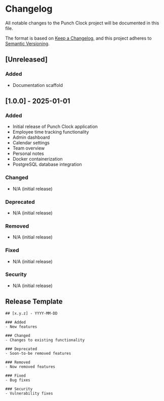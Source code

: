 # Changelog

All notable changes to the Punch Clock project will be documented in this file.

The format is based on [Keep a Changelog](https://keepachangelog.com/en/1.0.0/),
and this project adheres to [Semantic Versioning](https://semver.org/spec/v2.0.0.html).

## [Unreleased]

### Added
- Documentation scaffold

## [1.0.0] - 2025-01-01

### Added
- Initial release of Punch Clock application
- Employee time tracking functionality
- Admin dashboard
- Calendar settings
- Team overview
- Personal notes
- Docker containerization
- PostgreSQL database integration

### Changed
- N/A (initial release)

### Deprecated
- N/A (initial release)

### Removed
- N/A (initial release)

### Fixed
- N/A (initial release)

### Security
- N/A (initial release)

## Release Template

```
## [x.y.z] - YYYY-MM-DD

### Added
- New features

### Changed
- Changes to existing functionality

### Deprecated
- Soon-to-be removed features

### Removed
- Now removed features

### Fixed
- Bug fixes

### Security
- Vulnerability fixes
```